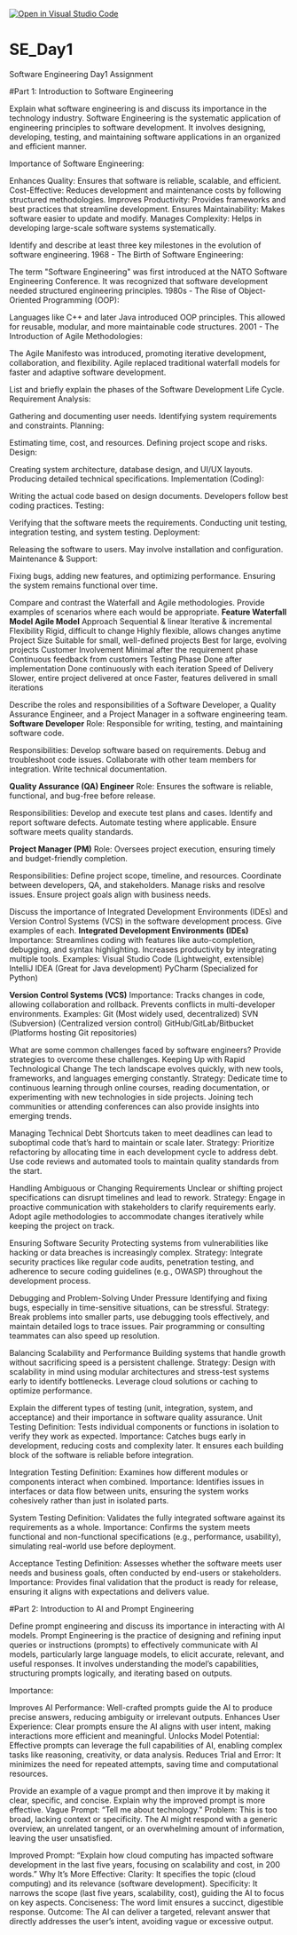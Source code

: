 [![Open in Visual Studio Code](https://classroom.github.com/assets/open-in-vscode-2e0aaae1b6195c2367325f4f02e2d04e9abb55f0b24a779b69b11b9e10269abc.svg)](https://classroom.github.com/online_ide?assignment_repo_id=18342505&assignment_repo_type=AssignmentRepo)
# SE_Day1
Software Engineering Day1 Assignment

#Part 1: Introduction to Software Engineering

Explain what software engineering is and discuss its importance in the technology industry.
Software Engineering is the systematic application of engineering principles to software development. It involves designing, developing, testing, and maintaining software applications in an organized and efficient manner.

Importance of Software Engineering:

Enhances Quality: Ensures that software is reliable, scalable, and efficient.
Cost-Effective: Reduces development and maintenance costs by following structured methodologies.
Improves Productivity: Provides frameworks and best practices that streamline development.
Ensures Maintainability: Makes software easier to update and modify.
Manages Complexity: Helps in developing large-scale software systems systematically.



Identify and describe at least three key milestones in the evolution of software engineering.
1968 - The Birth of Software Engineering:

The term "Software Engineering" was first introduced at the NATO Software Engineering Conference.
It was recognized that software development needed structured engineering principles.
1980s - The Rise of Object-Oriented Programming (OOP):

Languages like C++ and later Java introduced OOP principles.
This allowed for reusable, modular, and more maintainable code structures.
2001 - The Introduction of Agile Methodologies:

The Agile Manifesto was introduced, promoting iterative development, collaboration, and flexibility.
Agile replaced traditional waterfall models for faster and adaptive software development.


List and briefly explain the phases of the Software Development Life Cycle.
Requirement Analysis:

Gathering and documenting user needs.
Identifying system requirements and constraints.
Planning:

Estimating time, cost, and resources.
Defining project scope and risks.
Design:

Creating system architecture, database design, and UI/UX layouts.
Producing detailed technical specifications.
Implementation (Coding):

Writing the actual code based on design documents.
Developers follow best coding practices.
Testing:

Verifying that the software meets the requirements.
Conducting unit testing, integration testing, and system testing.
Deployment:

Releasing the software to users.
May involve installation and configuration.
Maintenance & Support:

Fixing bugs, adding new features, and optimizing performance.
Ensuring the system remains functional over time.


Compare and contrast the Waterfall and Agile methodologies. Provide examples of scenarios where each would be appropriate.
**Feature	     Waterfall Model	    Agile Model**
Approach	    Sequential & linear	           Iterative & incremental
Flexibility 	 Rigid, difficult to change	   Highly flexible, allows changes anytime
Project Size	 Suitable for small, well-defined projects	    Best for large, evolving projects
Customer Involvement	  Minimal after the requirement phase	     Continuous feedback from customers
Testing Phase	   Done after implementation	       Done continuously with each iteration
Speed of Delivery	    Slower, entire project delivered at once	    Faster, features delivered in small iterations



Describe the roles and responsibilities of a Software Developer, a Quality Assurance Engineer, and a Project Manager in a software engineering team.
**Software Developer**
Role: Responsible for writing, testing, and maintaining software code.

Responsibilities:
Develop software based on requirements.
Debug and troubleshoot code issues.
Collaborate with other team members for integration.
Write technical documentation.

**Quality Assurance (QA) Engineer**
Role: Ensures the software is reliable, functional, and bug-free before release.

Responsibilities:
Develop and execute test plans and cases.
Identify and report software defects.
Automate testing where applicable.
Ensure software meets quality standards.

**Project Manager (PM)**
Role: Oversees project execution, ensuring timely and budget-friendly completion.

Responsibilities:
Define project scope, timeline, and resources.
Coordinate between developers, QA, and stakeholders.
Manage risks and resolve issues.
Ensure project goals align with business needs.


Discuss the importance of Integrated Development Environments (IDEs) and Version Control Systems (VCS) in the software development process. Give examples of each.
**Integrated Development Environments (IDEs)**
Importance:
Streamlines coding with features like auto-completion, debugging, and syntax highlighting.
Increases productivity by integrating multiple tools.
Examples:
Visual Studio Code (Lightweight, extensible)
IntelliJ IDEA (Great for Java development)
PyCharm (Specialized for Python)

**Version Control Systems (VCS)**
Importance:
Tracks changes in code, allowing collaboration and rollback.
Prevents conflicts in multi-developer environments.
Examples:
Git (Most widely used, decentralized)
SVN (Subversion) (Centralized version control)
GitHub/GitLab/Bitbucket (Platforms hosting Git repositories)


What are some common challenges faced by software engineers? Provide strategies to overcome these challenges.
Keeping Up with Rapid Technological Change
The tech landscape evolves quickly, with new tools, frameworks, and languages emerging constantly.
Strategy: Dedicate time to continuous learning through online courses, reading documentation, or experimenting with new technologies in side projects. Joining tech communities or attending conferences can also provide insights into emerging trends.

Managing Technical Debt
Shortcuts taken to meet deadlines can lead to suboptimal code that’s hard to maintain or scale later.
Strategy: Prioritize refactoring by allocating time in each development cycle to address debt. Use code reviews and automated tools to maintain quality standards from the start.

Handling Ambiguous or Changing Requirements
Unclear or shifting project specifications can disrupt timelines and lead to rework.
Strategy: Engage in proactive communication with stakeholders to clarify requirements early. Adopt agile methodologies to accommodate changes iteratively while keeping the project on track.

Ensuring Software Security
Protecting systems from vulnerabilities like hacking or data breaches is increasingly complex.
Strategy: Integrate security practices like regular code audits, penetration testing, and adherence to secure coding guidelines (e.g., OWASP) throughout the development process.

Debugging and Problem-Solving Under Pressure
Identifying and fixing bugs, especially in time-sensitive situations, can be stressful.
Strategy: Break problems into smaller parts, use debugging tools effectively, and maintain detailed logs to trace issues. Pair programming or consulting teammates can also speed up resolution.

Balancing Scalability and Performance
Building systems that handle growth without sacrificing speed is a persistent challenge.
Strategy: Design with scalability in mind using modular architectures and stress-test systems early to identify bottlenecks. Leverage cloud solutions or caching to optimize performance.


Explain the different types of testing (unit, integration, system, and acceptance) and their importance in software quality assurance.
Unit Testing
Definition: Tests individual components or functions in isolation to verify they work as expected.
Importance: Catches bugs early in development, reducing costs and complexity later. It ensures each building block of the software is reliable before integration.

Integration Testing
Definition: Examines how different modules or components interact when combined.
Importance: Identifies issues in interfaces or data flow between units, ensuring the system works cohesively rather than just in isolated parts.

System Testing
Definition: Validates the fully integrated software against its requirements as a whole.
Importance: Confirms the system meets functional and non-functional specifications (e.g., performance, usability), simulating real-world use before deployment.

Acceptance Testing
Definition: Assesses whether the software meets user needs and business goals, often conducted by end-users or stakeholders.
Importance: Provides final validation that the product is ready for release, ensuring it aligns with expectations and delivers value.

#Part 2: Introduction to AI and Prompt Engineering


Define prompt engineering and discuss its importance in interacting with AI models.
Prompt Engineering is the practice of designing and refining input queries or instructions (prompts) to effectively communicate with AI models, particularly large language models, to elicit accurate, relevant, and useful responses. It involves understanding the model’s capabilities, structuring prompts logically, and iterating based on outputs.

Importance:

Improves AI Performance: Well-crafted prompts guide the AI to produce precise answers, reducing ambiguity or irrelevant outputs.
Enhances User Experience: Clear prompts ensure the AI aligns with user intent, making interactions more efficient and meaningful.
Unlocks Model Potential: Effective prompts can leverage the full capabilities of AI, enabling complex tasks like reasoning, creativity, or data analysis.
Reduces Trial and Error: It minimizes the need for repeated attempts, saving time and computational resources.


Provide an example of a vague prompt and then improve it by making it clear, specific, and concise. Explain why the improved prompt is more effective.
Vague Prompt:
“Tell me about technology.”
Problem: This is too broad, lacking context or specificity. The AI might respond with a generic overview, an unrelated tangent, or an overwhelming amount of information, leaving the user unsatisfied.

Improved Prompt:
“Explain how cloud computing has impacted software development in the last five years, focusing on scalability and cost, in 200 words.”
Why It’s More Effective:
Clarity: It specifies the topic (cloud computing) and its relevance (software development).
Specificity: It narrows the scope (last five years, scalability, cost), guiding the AI to focus on key aspects.
Conciseness: The word limit ensures a succinct, digestible response.
Outcome: The AI can deliver a targeted, relevant answer that directly addresses the user’s intent, avoiding vague or excessive output.

